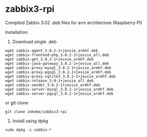 # zabbix3-rpi
Compiled Zabbix 3.02 .deb files for arm architecture (Raspberry PI)

Installation:

1. Download single .deb
```
wget zabbix-agent_3.0.2-1+jessie_armhf.deb
wget zabbix-frontend-php_3.0.2-1+jessie_all.deb
wget zabbix-get_3.0.2-1+jessie_armhf.deb
wget zabbix-java-gateway_3.0.2-1+jessie_all.deb
wget zabbix-proxy-mysql_3.0.2-1+jessie_armhf.deb
wget zabbix-proxy-pgsql_3.0.2-1+jessie_armhf.deb
wget zabbix-proxy-sqlite3_3.0.2-1+jessie_armhf.deb
wget zabbix-release_3.0-1+jessie_all.deb
wget zabbix-sender_3.0.2-1+jessie_armhf.deb
wget zabbix-server-mysql_3.0.2-1+jessie_armhf.deb
wget zabbix-server-pgsql_3.0.2-1+jessie_armhf.deb
```
or git clone
```
git clone imkebe/zabbix3-rpi
```

2. Install using dpkg
```
sudo dpkg -i zabbix-*
```
